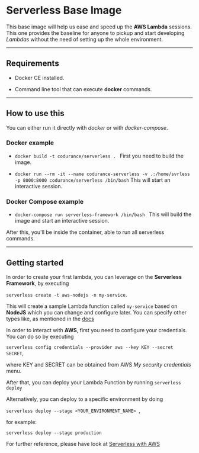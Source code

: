 # Serverless Base Image

  

This base image will help us ease and speed up the **AWS Lambda** sessions. This one provides the baseline for anyone to pickup and start developing *Lambdas* without the need of setting up the whole environment.

  

---

  

## Requirements

  

- Docker CE installed.

- Command line tool that can execute **docker** commands.

  

---

  

## How to use this

  

You can either run it directly with *docker* or with *docker-compose*.

  

### Docker example

  

-  `docker build -t codurance/serverless . ` First you need to build the image.

-  `docker run --rm -it --name codurance-serverless -v .:/home/svrless -p 8000:8000 codurance/serverless /bin/bash` This will start an interactive session.

  

### Docker Compose example

  

-  `docker-compose run serverless-framework /bin/bash ` This will build the image and start an interactive session.

  
  

After this, you'll be inside the container, able to run all serverless commands.

  

---

  

## Getting started

  

In order to create your first lambda, you can leverage on the **Serverless Framework**, by executing

`serverless create -t aws-nodejs -n my-service`. 

This will create a sample Lambda function called `my-service` based on **NodeJS** which you can change and configure later. You can specify other types like, as mentioned in the [docs](https://serverless.com/framework/docs/providers/aws/cli-reference/create/)

  

In order to interact with **AWS**, first you need to configure your credentials. You can do so by executing 

`serverless config credentials --provider aws --key KEY --secret SECRET`, 

where KEY and SECRET can be obtained from AWS *My security credentials* menu.

  

After that, you can deploy your Lambda Function by running 
`serverless deploy`

Alternatively, you can deploy to a specific environment by doing
 
 `serverless deploy --stage <YOUR_ENVIRONMENT_NAME> `, 
 
 for example: 
 
 `serverless deploy --stage production`

  

For further reference, please have look at [Serverless with AWS](https://serverless.com/framework/docs/providers/aws/)